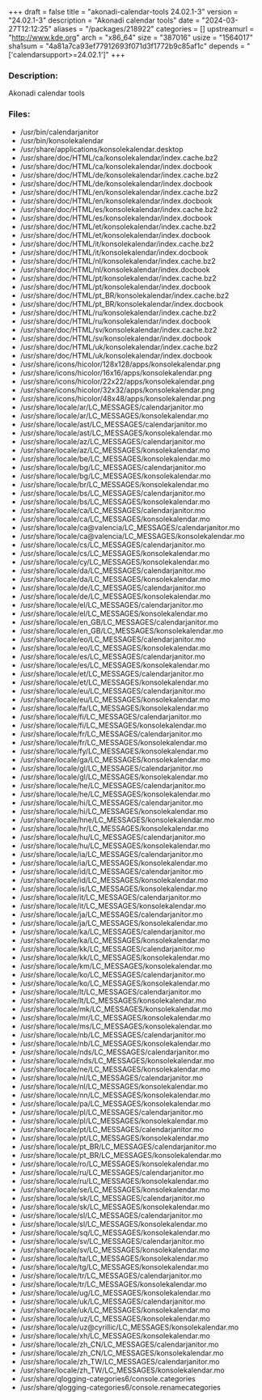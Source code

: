 +++
draft = false
title = "akonadi-calendar-tools 24.02.1-3"
version = "24.02.1-3"
description = "Akonadi calendar tools"
date = "2024-03-27T12:12:25"
aliases = "/packages/218922"
categories = []
upstreamurl = "http://www.kde.org"
arch = "x86_64"
size = "387016"
usize = "1564017"
sha1sum = "4a81a7ca93ef77912693f071d3f1772b9c85af1c"
depends = "['calendarsupport>=24.02.1']"
+++
### Description: 
Akonadi calendar tools

### Files: 
* /usr/bin/calendarjanitor
* /usr/bin/konsolekalendar
* /usr/share/applications/konsolekalendar.desktop
* /usr/share/doc/HTML/ca/konsolekalendar/index.cache.bz2
* /usr/share/doc/HTML/ca/konsolekalendar/index.docbook
* /usr/share/doc/HTML/de/konsolekalendar/index.cache.bz2
* /usr/share/doc/HTML/de/konsolekalendar/index.docbook
* /usr/share/doc/HTML/en/konsolekalendar/index.cache.bz2
* /usr/share/doc/HTML/en/konsolekalendar/index.docbook
* /usr/share/doc/HTML/es/konsolekalendar/index.cache.bz2
* /usr/share/doc/HTML/es/konsolekalendar/index.docbook
* /usr/share/doc/HTML/et/konsolekalendar/index.cache.bz2
* /usr/share/doc/HTML/et/konsolekalendar/index.docbook
* /usr/share/doc/HTML/it/konsolekalendar/index.cache.bz2
* /usr/share/doc/HTML/it/konsolekalendar/index.docbook
* /usr/share/doc/HTML/nl/konsolekalendar/index.cache.bz2
* /usr/share/doc/HTML/nl/konsolekalendar/index.docbook
* /usr/share/doc/HTML/pt/konsolekalendar/index.cache.bz2
* /usr/share/doc/HTML/pt/konsolekalendar/index.docbook
* /usr/share/doc/HTML/pt_BR/konsolekalendar/index.cache.bz2
* /usr/share/doc/HTML/pt_BR/konsolekalendar/index.docbook
* /usr/share/doc/HTML/ru/konsolekalendar/index.cache.bz2
* /usr/share/doc/HTML/ru/konsolekalendar/index.docbook
* /usr/share/doc/HTML/sv/konsolekalendar/index.cache.bz2
* /usr/share/doc/HTML/sv/konsolekalendar/index.docbook
* /usr/share/doc/HTML/uk/konsolekalendar/index.cache.bz2
* /usr/share/doc/HTML/uk/konsolekalendar/index.docbook
* /usr/share/icons/hicolor/128x128/apps/konsolekalendar.png
* /usr/share/icons/hicolor/16x16/apps/konsolekalendar.png
* /usr/share/icons/hicolor/22x22/apps/konsolekalendar.png
* /usr/share/icons/hicolor/32x32/apps/konsolekalendar.png
* /usr/share/icons/hicolor/48x48/apps/konsolekalendar.png
* /usr/share/locale/ar/LC_MESSAGES/calendarjanitor.mo
* /usr/share/locale/ar/LC_MESSAGES/konsolekalendar.mo
* /usr/share/locale/ast/LC_MESSAGES/calendarjanitor.mo
* /usr/share/locale/ast/LC_MESSAGES/konsolekalendar.mo
* /usr/share/locale/az/LC_MESSAGES/calendarjanitor.mo
* /usr/share/locale/az/LC_MESSAGES/konsolekalendar.mo
* /usr/share/locale/be/LC_MESSAGES/konsolekalendar.mo
* /usr/share/locale/bg/LC_MESSAGES/calendarjanitor.mo
* /usr/share/locale/bg/LC_MESSAGES/konsolekalendar.mo
* /usr/share/locale/br/LC_MESSAGES/konsolekalendar.mo
* /usr/share/locale/bs/LC_MESSAGES/calendarjanitor.mo
* /usr/share/locale/bs/LC_MESSAGES/konsolekalendar.mo
* /usr/share/locale/ca/LC_MESSAGES/calendarjanitor.mo
* /usr/share/locale/ca/LC_MESSAGES/konsolekalendar.mo
* /usr/share/locale/ca@valencia/LC_MESSAGES/calendarjanitor.mo
* /usr/share/locale/ca@valencia/LC_MESSAGES/konsolekalendar.mo
* /usr/share/locale/cs/LC_MESSAGES/calendarjanitor.mo
* /usr/share/locale/cs/LC_MESSAGES/konsolekalendar.mo
* /usr/share/locale/cy/LC_MESSAGES/konsolekalendar.mo
* /usr/share/locale/da/LC_MESSAGES/calendarjanitor.mo
* /usr/share/locale/da/LC_MESSAGES/konsolekalendar.mo
* /usr/share/locale/de/LC_MESSAGES/calendarjanitor.mo
* /usr/share/locale/de/LC_MESSAGES/konsolekalendar.mo
* /usr/share/locale/el/LC_MESSAGES/calendarjanitor.mo
* /usr/share/locale/el/LC_MESSAGES/konsolekalendar.mo
* /usr/share/locale/en_GB/LC_MESSAGES/calendarjanitor.mo
* /usr/share/locale/en_GB/LC_MESSAGES/konsolekalendar.mo
* /usr/share/locale/eo/LC_MESSAGES/calendarjanitor.mo
* /usr/share/locale/eo/LC_MESSAGES/konsolekalendar.mo
* /usr/share/locale/es/LC_MESSAGES/calendarjanitor.mo
* /usr/share/locale/es/LC_MESSAGES/konsolekalendar.mo
* /usr/share/locale/et/LC_MESSAGES/calendarjanitor.mo
* /usr/share/locale/et/LC_MESSAGES/konsolekalendar.mo
* /usr/share/locale/eu/LC_MESSAGES/calendarjanitor.mo
* /usr/share/locale/eu/LC_MESSAGES/konsolekalendar.mo
* /usr/share/locale/fa/LC_MESSAGES/konsolekalendar.mo
* /usr/share/locale/fi/LC_MESSAGES/calendarjanitor.mo
* /usr/share/locale/fi/LC_MESSAGES/konsolekalendar.mo
* /usr/share/locale/fr/LC_MESSAGES/calendarjanitor.mo
* /usr/share/locale/fr/LC_MESSAGES/konsolekalendar.mo
* /usr/share/locale/fy/LC_MESSAGES/konsolekalendar.mo
* /usr/share/locale/ga/LC_MESSAGES/konsolekalendar.mo
* /usr/share/locale/gl/LC_MESSAGES/calendarjanitor.mo
* /usr/share/locale/gl/LC_MESSAGES/konsolekalendar.mo
* /usr/share/locale/he/LC_MESSAGES/calendarjanitor.mo
* /usr/share/locale/he/LC_MESSAGES/konsolekalendar.mo
* /usr/share/locale/hi/LC_MESSAGES/calendarjanitor.mo
* /usr/share/locale/hi/LC_MESSAGES/konsolekalendar.mo
* /usr/share/locale/hne/LC_MESSAGES/konsolekalendar.mo
* /usr/share/locale/hr/LC_MESSAGES/konsolekalendar.mo
* /usr/share/locale/hu/LC_MESSAGES/calendarjanitor.mo
* /usr/share/locale/hu/LC_MESSAGES/konsolekalendar.mo
* /usr/share/locale/ia/LC_MESSAGES/calendarjanitor.mo
* /usr/share/locale/ia/LC_MESSAGES/konsolekalendar.mo
* /usr/share/locale/id/LC_MESSAGES/calendarjanitor.mo
* /usr/share/locale/id/LC_MESSAGES/konsolekalendar.mo
* /usr/share/locale/is/LC_MESSAGES/konsolekalendar.mo
* /usr/share/locale/it/LC_MESSAGES/calendarjanitor.mo
* /usr/share/locale/it/LC_MESSAGES/konsolekalendar.mo
* /usr/share/locale/ja/LC_MESSAGES/calendarjanitor.mo
* /usr/share/locale/ja/LC_MESSAGES/konsolekalendar.mo
* /usr/share/locale/ka/LC_MESSAGES/calendarjanitor.mo
* /usr/share/locale/ka/LC_MESSAGES/konsolekalendar.mo
* /usr/share/locale/kk/LC_MESSAGES/calendarjanitor.mo
* /usr/share/locale/kk/LC_MESSAGES/konsolekalendar.mo
* /usr/share/locale/km/LC_MESSAGES/konsolekalendar.mo
* /usr/share/locale/ko/LC_MESSAGES/calendarjanitor.mo
* /usr/share/locale/ko/LC_MESSAGES/konsolekalendar.mo
* /usr/share/locale/lt/LC_MESSAGES/calendarjanitor.mo
* /usr/share/locale/lt/LC_MESSAGES/konsolekalendar.mo
* /usr/share/locale/mk/LC_MESSAGES/konsolekalendar.mo
* /usr/share/locale/mr/LC_MESSAGES/konsolekalendar.mo
* /usr/share/locale/ms/LC_MESSAGES/konsolekalendar.mo
* /usr/share/locale/nb/LC_MESSAGES/calendarjanitor.mo
* /usr/share/locale/nb/LC_MESSAGES/konsolekalendar.mo
* /usr/share/locale/nds/LC_MESSAGES/calendarjanitor.mo
* /usr/share/locale/nds/LC_MESSAGES/konsolekalendar.mo
* /usr/share/locale/ne/LC_MESSAGES/konsolekalendar.mo
* /usr/share/locale/nl/LC_MESSAGES/calendarjanitor.mo
* /usr/share/locale/nl/LC_MESSAGES/konsolekalendar.mo
* /usr/share/locale/nn/LC_MESSAGES/konsolekalendar.mo
* /usr/share/locale/pa/LC_MESSAGES/konsolekalendar.mo
* /usr/share/locale/pl/LC_MESSAGES/calendarjanitor.mo
* /usr/share/locale/pl/LC_MESSAGES/konsolekalendar.mo
* /usr/share/locale/pt/LC_MESSAGES/calendarjanitor.mo
* /usr/share/locale/pt/LC_MESSAGES/konsolekalendar.mo
* /usr/share/locale/pt_BR/LC_MESSAGES/calendarjanitor.mo
* /usr/share/locale/pt_BR/LC_MESSAGES/konsolekalendar.mo
* /usr/share/locale/ro/LC_MESSAGES/konsolekalendar.mo
* /usr/share/locale/ru/LC_MESSAGES/calendarjanitor.mo
* /usr/share/locale/ru/LC_MESSAGES/konsolekalendar.mo
* /usr/share/locale/se/LC_MESSAGES/konsolekalendar.mo
* /usr/share/locale/sk/LC_MESSAGES/calendarjanitor.mo
* /usr/share/locale/sk/LC_MESSAGES/konsolekalendar.mo
* /usr/share/locale/sl/LC_MESSAGES/calendarjanitor.mo
* /usr/share/locale/sl/LC_MESSAGES/konsolekalendar.mo
* /usr/share/locale/sq/LC_MESSAGES/konsolekalendar.mo
* /usr/share/locale/sv/LC_MESSAGES/calendarjanitor.mo
* /usr/share/locale/sv/LC_MESSAGES/konsolekalendar.mo
* /usr/share/locale/ta/LC_MESSAGES/konsolekalendar.mo
* /usr/share/locale/tg/LC_MESSAGES/konsolekalendar.mo
* /usr/share/locale/tr/LC_MESSAGES/calendarjanitor.mo
* /usr/share/locale/tr/LC_MESSAGES/konsolekalendar.mo
* /usr/share/locale/ug/LC_MESSAGES/konsolekalendar.mo
* /usr/share/locale/uk/LC_MESSAGES/calendarjanitor.mo
* /usr/share/locale/uk/LC_MESSAGES/konsolekalendar.mo
* /usr/share/locale/uz/LC_MESSAGES/konsolekalendar.mo
* /usr/share/locale/uz@cyrillic/LC_MESSAGES/konsolekalendar.mo
* /usr/share/locale/xh/LC_MESSAGES/konsolekalendar.mo
* /usr/share/locale/zh_CN/LC_MESSAGES/calendarjanitor.mo
* /usr/share/locale/zh_CN/LC_MESSAGES/konsolekalendar.mo
* /usr/share/locale/zh_TW/LC_MESSAGES/calendarjanitor.mo
* /usr/share/locale/zh_TW/LC_MESSAGES/konsolekalendar.mo
* /usr/share/qlogging-categories6/console.categories
* /usr/share/qlogging-categories6/console.renamecategories
